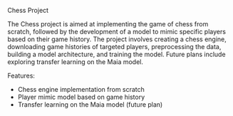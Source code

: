 Chess Project

The Chess project is aimed at implementing the game of chess from scratch, 
followed by the development of a model to mimic specific players based on their game history. 
The project involves creating a chess engine, downloading game histories of targeted players, 
preprocessing the data, building a model architecture, and training the model. 
Future plans include exploring transfer learning on the Maia model.

Features:
- Chess engine implementation from scratch
- Player mimic model based on game history
- Transfer learning on the Maia model (future plan)
